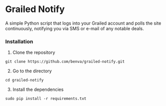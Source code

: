 # Grailed Notify

A simple Python script that logs into your Grailed account and polls the site continuously, notifying you via SMS or e-mail of any notable deals.

### Installation
1. Clone the repository

`git clone https://github.com/benva/grailed-notify.git`

2. Go to the directory

`cd grailed-notify`

3. Install the dependencies

`sudo pip install -r requirements.txt`
